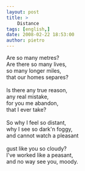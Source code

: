 ```yaml
---
layout: post
title: >
    Distance
tags: [english,]
date: 2008-02-22 18:53:00
author: pietro
---
```

Are so many metres?<br/>Are there so many lives,<br/>so many longer miles,<br/>that our homes separes?<br/><br/>Is there any true reason,<br/>any real mistake,<br/>for you me abandon,<br/>that I ever take?<br/><br/>So why I feel so distant,<br/>why I see so dark'n foggy,<br/>and cannot watch a pleasant<br/><br/>gust like you so cloudy?<br/>I've worked like a peasant,<br/>and no way see you, moody.
